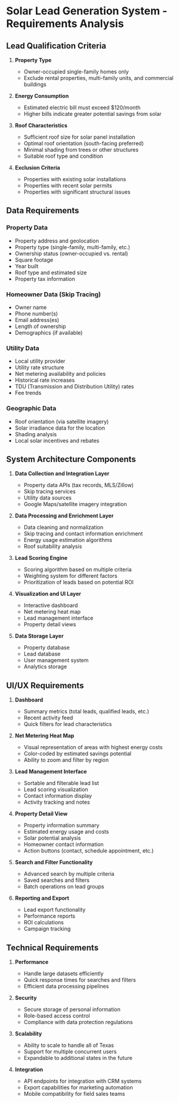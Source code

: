 # Solar Lead Generation System - Requirements Analysis

## Lead Qualification Criteria
1. **Property Type**
   - Owner-occupied single-family homes only
   - Exclude rental properties, multi-family units, and commercial buildings

2. **Energy Consumption**
   - Estimated electric bill must exceed $120/month
   - Higher bills indicate greater potential savings from solar

3. **Roof Characteristics**
   - Sufficient roof size for solar panel installation
   - Optimal roof orientation (south-facing preferred)
   - Minimal shading from trees or other structures
   - Suitable roof type and condition

4. **Exclusion Criteria**
   - Properties with existing solar installations
   - Properties with recent solar permits
   - Properties with significant structural issues

## Data Requirements

### Property Data
- Property address and geolocation
- Property type (single-family, multi-family, etc.)
- Ownership status (owner-occupied vs. rental)
- Square footage
- Year built
- Roof type and estimated size
- Property tax information

### Homeowner Data (Skip Tracing)
- Owner name
- Phone number(s)
- Email address(es)
- Length of ownership
- Demographics (if available)

### Utility Data
- Local utility provider
- Utility rate structure
- Net metering availability and policies
- Historical rate increases
- TDU (Transmission and Distribution Utility) rates
- Fee trends

### Geographic Data
- Roof orientation (via satellite imagery)
- Solar irradiance data for the location
- Shading analysis
- Local solar incentives and rebates

## System Architecture Components

1. **Data Collection and Integration Layer**
   - Property data APIs (tax records, MLS/Zillow)
   - Skip tracing services
   - Utility data sources
   - Google Maps/satellite imagery integration

2. **Data Processing and Enrichment Layer**
   - Data cleaning and normalization
   - Skip tracing and contact information enrichment
   - Energy usage estimation algorithms
   - Roof suitability analysis

3. **Lead Scoring Engine**
   - Scoring algorithm based on multiple criteria
   - Weighting system for different factors
   - Prioritization of leads based on potential ROI

4. **Visualization and UI Layer**
   - Interactive dashboard
   - Net metering heat map
   - Lead management interface
   - Property detail views

5. **Data Storage Layer**
   - Property database
   - Lead database
   - User management system
   - Analytics storage

## UI/UX Requirements

1. **Dashboard**
   - Summary metrics (total leads, qualified leads, etc.)
   - Recent activity feed
   - Quick filters for lead characteristics

2. **Net Metering Heat Map**
   - Visual representation of areas with highest energy costs
   - Color-coded by estimated savings potential
   - Ability to zoom and filter by region

3. **Lead Management Interface**
   - Sortable and filterable lead list
   - Lead scoring visualization
   - Contact information display
   - Activity tracking and notes

4. **Property Detail View**
   - Property information summary
   - Estimated energy usage and costs
   - Solar potential analysis
   - Homeowner contact information
   - Action buttons (contact, schedule appointment, etc.)

5. **Search and Filter Functionality**
   - Advanced search by multiple criteria
   - Saved searches and filters
   - Batch operations on lead groups

6. **Reporting and Export**
   - Lead export functionality
   - Performance reports
   - ROI calculations
   - Campaign tracking

## Technical Requirements

1. **Performance**
   - Handle large datasets efficiently
   - Quick response times for searches and filters
   - Efficient data processing pipelines

2. **Security**
   - Secure storage of personal information
   - Role-based access control
   - Compliance with data protection regulations

3. **Scalability**
   - Ability to scale to handle all of Texas
   - Support for multiple concurrent users
   - Expandable to additional states in the future

4. **Integration**
   - API endpoints for integration with CRM systems
   - Export capabilities for marketing automation
   - Mobile compatibility for field sales teams
